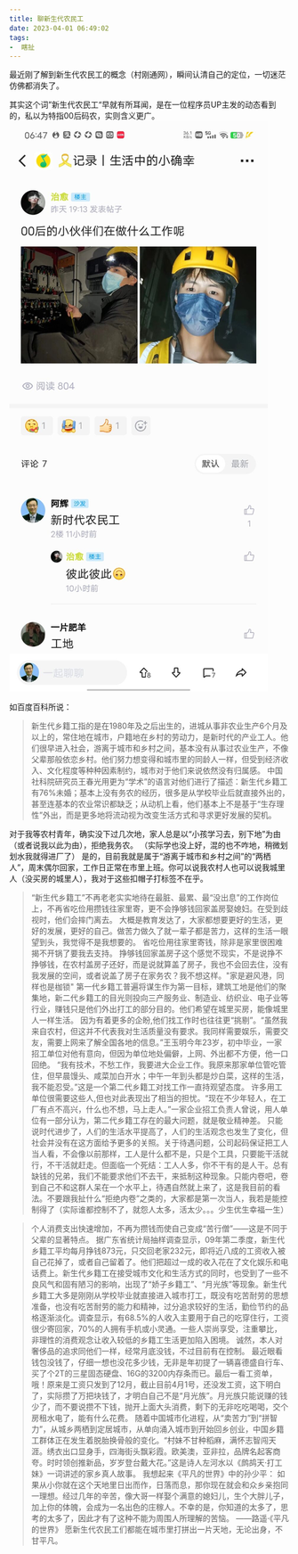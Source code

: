 ```yaml
---
title: 聊新生代农民工
date: 2023-04-01 06:49:02
tags: 
-  瞎扯
---
```

最近刚了解到新生代农民工的概念（村刚通网），瞬间认清自己的定位，一切迷茫仿佛都消失了。
<!--more-->

其实这个词”新生代农民工“早就有所耳闻，是在一位程序员UP主发的动态看到的，私以为特指00后码农，实则含义更广。
![img](聊新生代农民工/qqgroup.jpg)

如百度百科所说：
> 新生代乡籍工指的是在1980年及之后出生的，进城从事非农业生产6个月及以上的，常住地在城市，户籍地在乡村的劳动力，是新时代的产业工人。他们很早进入社会，游离于城市和乡村之间，基本没有从事过农业生产，不像父辈那般依恋乡村。他们努力想变得和城市里的同龄人一样，但受到经济收入、文化程度等种种因素制约，城市对于他们来说依然没有归属感。
>中国社科院研究员王春光用更为“学术”的语言对他们进行了描述：新生代乡籍工有76%未婚；基本上没有务农的经历，很多是从学校毕业后就直接外出的，甚至连基本的农业常识都缺乏；从动机上看，他们基本上不是基于“生存理性”外出，而是更多地将流动视为改变生活方式和寻求更好发展的契机。


对于我等农村青年，确实没下过几次地，家人总是以“小孩学习去，别下地”为由（或者说我以此为由），拒绝我务农。
（实际学也没上好，混的也不咋地，稍微划划水我就得进厂了）
是的，目前我就是属于“游离于城市和乡村之间”的“两栖人”，周末偶尔回家，工作日正常在市里上班。你可以说我农村人也可以说我城里人（没买房的城里人），我对于这些扣帽子打标签不在乎。

> “新生代乡籍工”不再老老实实地待在最脏、最累、最“没出息”的工作岗位上，不再省吃俭用攒钱往家里寄，更不会挣够钱回家盖房娶媳妇。在受到歧视时，他们会摔门离去。
大概是教育发达了，大家都想要更好的生活，更好的发展，更好的自己。做苦力做久了就一辈子都是苦力，这样的生活一眼望到头，我觉得不是我想要的。
省吃俭用往家里寄钱，除非是家里很困难揭不开锅了要我去支持。
挣够钱回家盖房子这个感觉不现实，不是说挣不挣够钱，在农村盖房子还好，而是说就算盖了房子，我也不会回去住，没有我发展的空间，或者说盖了房子在家务农？我不想这样。"家是避风港，同样也是枷锁"
> 第一代乡籍工普遍将谋生作为第一目标，建筑工地是他们的聚集地，新二代乡籍工的目光则投向三产服务业、制造业、纺织业、电子业等行业，赚钱只是他们外出打工的部分目的。他们希望在城里买房，能像城里人一样生活。
> 因为有着更多的企盼,他们找工作时也往往更“挑剔”。“虽然我来自农村，但这并不代表我对生活质量没有要求。我同样需要娱乐，需要交友，需要上网来了解全国各地的信息。”王玉明今年23岁，初中毕业，一家招工单位对他有意向，但因为单位地处偏僻，上网、外出都不方便，他一口回绝。
> “我有技术，不愁工作，我要进大企业工作。我原来那家单位管吃管住，但早晨馒头、咸菜加白开水；中午一年到头都是炒白菜，这样的生活，我不能忍受。”这是一个第二代乡籍工对找工作一直持观望态度。
> 许多用工单位很需要这些人,但也对此表现出了相当的担忧。“现在不少年轻人，在工厂有点不高兴，什么也不想，马上走人。”一家企业招工负责人曾说，用人单位有一部分认为，第二代乡籍工存在的最大问题，就是敬业精神差。
只能说时代进步了，人们的生活水平提高了，人们的生活观念也发生了变化，但社会并没有在这方面给予更多的关照。关于待遇问题，公司起码保证把工人当人看，不会像以前那样，工人是什么都不是，只是个工具，只要能干活就行，不干活就赶走。但面临一个死结：工人人多，你不干有的是人干。总有缺钱的兄弟，我们不能要求他们不去干，来抵制这种现象。只能内卷吧，卷到自己不和这群人呆在一个水平上，待遇自然就上来了，这是我目前的看法。不要跟我扯什么“拒绝内卷”之类的，大家都是第一次当人，我若是能控制得了（实际谁都控制不了，就怨人太多，活太少。。。少生优生幸福一生）

> 个人消费支出快速增加，不再为攒钱而使自己变成“苦行僧”——这是不同于父辈的显著特点。
> 据广东省统计局抽样调查显示，09年第二季度，新生代乡籍工平均每月挣钱873元，只交回老家232元，即将近八成的工资收入被自己花掉了，或者自己留着了。他们把超过一成的收入花在了文化娱乐和电话费上。新生代乡籍工在接受城市文化和生活方式的同时，也受到了一些不良风气和固有陋习的影响，出现了“娇子乡籍工”、“月光族”等现象。新生代乡籍工大多是刚刚从学校毕业就直接进入城市打工，既没有吃苦耐劳的思想准备，也没有吃苦耐劳的能力和精神，过分追求较好的生活，勤俭节约的品格逐渐淡化。调查显示，有68.5%的人收入主要用于自己的吃穿住行，工资很少寄回家，70%的人拥有手机或小灵通。一些人崇尚享受，注重攀比，非理性的消费观念让收入较低的乡籍工生活更加陷入困境。
诚然，本人对奢侈品的追求同他们一样，经常月底没钱，不过目前有在控制。
最近眼看钱包没钱了，仔细一想也没花多少钱，无非是年初提了一辆喜德盛自行车、买了个2T的三星固态硬盘、16G的3200内存条而已。最后一看工资单，哦！原来是工资只发到了12月，截止目前4月1号，还没发工资，这下明白了，实际攒了万把块钱了，才明白自己不是“月光族”。月光族只能说赚的钱少了，而不要说攒不下钱，抛开上面大头消费，剩下的无非吃吃喝喝，交个房租水电了，能有什么花费。
> 随着中国城市化进程，从“卖苦力”到“拼智力”，从城乡两栖到定居城市，从单向涌入城市到开始回乡创业，中国乡籍工群体正在发生着脱胎换骨般的变化。“村妹不甘种稻麻，满怀志智闯天涯。绣衣出口显身手，四海街头飘彩霞。欧美澳，亚非拉，品牌名起客商夸。时时领创推新品，岁岁登台戴大花。”这是诗人左河水以《鹧鸪天·打工妹》一词讲述的家乡真人故事。
我想起来《平凡的世界》中的孙少平：
> 如果从小你就在这个天地里日出而作，日落而息，那你现在就会和众乡亲抱同一理想。经过几年的辛苦，像大哥一样娶个满意的媳妇儿，生个大胖儿子，加上你的体魄，会成为一名出色的庄稼人。不幸的是，你知道的太多了，思考的太多了，因此才有了这种不能为周围人所理解的苦恼。 ——路遥·《平凡的世界》
愿新生代农民工们都能在城市里打拼出一片天地，无论出身，不甘平凡。
